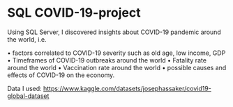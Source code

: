 # SQL COVID-19-project
Using SQL Server, I discovered insights about COVID-19 pandemic around the world, i.e.

• factors correlated to COVID-19 severity such as old age, low income, GDP
• Timeframes of COVID-19 outbreaks around the world
• Fatality rate around the world
• Vaccination rate around the world
•	possible causes and effects of COVID-19 on the economy. 

Data I used: https://www.kaggle.com/datasets/josephassaker/covid19-global-dataset
